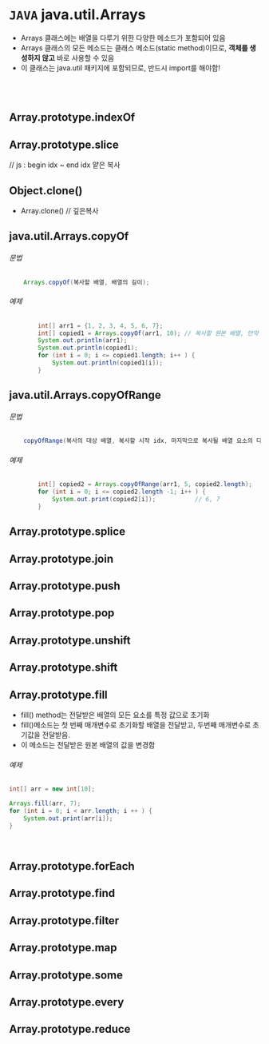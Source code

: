 # `JAVA`  java.util.Arrays
* Arrays 클래스에는 배열을 다루기 위한 다양한 메소드가 포함되어 있음
* Arrays 클래스의 모든 메소드는 클래스 메소드(static method)이므로, **객체를 생성하지 않고** 바로 사용할 수 있음
* 이 클래스는 java.util 패키지에 포함되므로, 반드시 import를 해야함!

<br><br>

## Array.prototype.indexOf
## Array.prototype.slice
// js : begin idx ~ end idx 얕은 복사

## Object.clone()
* Array.clone() // 깊은복사




## java.util.Arrays.copyOf
###### 문법
```java
	Arrays.copyOf(복사할 배열, 배열의 길이);
```

###### 예제
``` java
		int[] arr1 = {1, 2, 3, 4, 5, 6, 7};
		int[] copied1 = Arrays.copyOf(arr1, 10); // 복사할 원본 배열, 만약 원본 배열의 크기보다 클 경우 나머지는 int의 기본 값인 0 으로 할당된다.
		System.out.println(arr1);
		System.out.println(copied1);
		for (int i = 0; i <= copied1.length; i++ ) {
			System.out.println(copied1[i]);
		}
```

##  java.util.Arrays.copyOfRange
###### 문법
```java
	copyOfRange(복사의 대상 배열, 복사할 시작 idx, 마지막으로 복사될 배열 요소의 다음 idx)
```

###### 예제
```java
		int[] copied2 = Arrays.copyOfRange(arr1, 5, copied2.length);
		for (int i = 0; i <= copied2.length -1; i++ ) {
			System.out.print(copied2[i]); 			// 6, 7
		}
```


## Array.prototype.splice
## Array.prototype.join
## Array.prototype.push
## Array.prototype.pop
## Array.prototype.unshift
## Array.prototype.shift
## Array.prototype.fill
* fill() method는 전달받은 배열의 모든 요소를 특정 값으로 초기화
* fill()메소드는 첫 번째 매개변수로 초기화할 배열을 전달받고, 두번째 매개변수로 초기값을 전달받음.
* 이 메소드는 전달받은 원본 배열의 값을 변경함

###### 예제
```java
int[] arr = new int[10];

Arrays.fill(arr, 7);
for (int i = 0; i < arr.length; i ++ ) {
	System.out.print(arr[i]);
}
```

<br>

## Array.prototype.forEach

## Array.prototype.find
## Array.prototype.filter
## Array.prototype.map
## Array.prototype.some
## Array.prototype.every
## Array.prototype.reduce